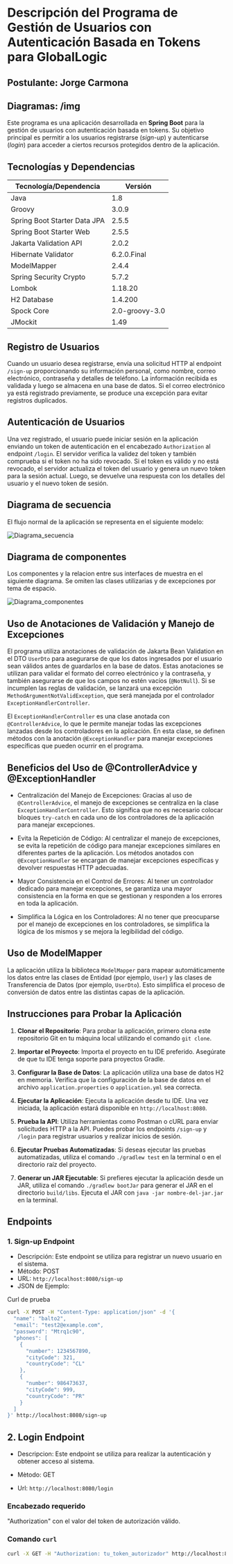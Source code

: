 # Descripción del Programa de Gestión de Usuarios con Autenticación Basada en Tokens para GlobalLogic

## Postulante: Jorge Carmona 
## Diagramas: /img

Este programa es una aplicación desarrollada en **Spring Boot** para la gestión de usuarios con autenticación basada en tokens. Su objetivo principal es permitir a los usuarios registrarse (*sign-up*) y autenticarse (*login*) para acceder a ciertos recursos protegidos dentro de la aplicación.

## Tecnologías y Dependencias

| Tecnología/Dependencia                   | Versión         |
| ---------------------------------------- | --------------- |
| Java                                     | 1.8             |
| Groovy                                   | 3.0.9           |
| Spring Boot Starter Data JPA             | 2.5.5           |
| Spring Boot Starter Web                  | 2.5.5           |
| Jakarta Validation API                   | 2.0.2           |
| Hibernate Validator                      | 6.2.0.Final     |
| ModelMapper                              | 2.4.4           |
| Spring Security Crypto                   | 5.7.2           |
| Lombok                                   | 1.18.20         |
| H2 Database                              | 1.4.200         |
| Spock Core                               | 2.0-groovy-3.0  |
| JMockit                                  | 1.49            |


## Registro de Usuarios

Cuando un usuario desea registrarse, envía una solicitud HTTP al endpoint `/sign-up` proporcionando su información personal, como nombre, correo electrónico, contraseña y detalles de teléfono. La información recibida es validada y luego se almacena en una base de datos. Si el correo electrónico ya está registrado previamente, se produce una excepción para evitar registros duplicados.

## Autenticación de Usuarios

Una vez registrado, el usuario puede iniciar sesión en la aplicación enviando un token de autenticación en el encabezado `Authorization` al endpoint `/login`. El servidor verifica la validez del token y también comprueba si el token no ha sido revocado. Si el token es válido y no está revocado, el servidor actualiza el token del usuario y genera un nuevo token para la sesión actual. Luego, se devuelve una respuesta con los detalles del usuario y el nuevo token de sesión.

## Diagrama de secuencia

El flujo normal de la aplicación se representa en el siguiente modelo:

![Diagrama_secuencia](img/diagrama_secuencia.png)

## Diagrama de componentes

Los componentes y la relacion entre sus interfaces de muestra en el siguiente diagrama. Se omiten las clases utilizarias y de excepciones por tema de espacio.

![Diagrama_componentes](img/diagrama_componentes.png)

## Uso de Anotaciones de Validación y Manejo de Excepciones

El programa utiliza anotaciones de validación de Jakarta Bean Validation en el DTO `UserDto` para asegurarse de que los datos ingresados por el usuario sean válidos antes de guardarlos en la base de datos. Estas anotaciones se utilizan para validar el formato del correo electrónico y la contraseña, y también asegurarse de que los campos no estén vacíos (`@NotNull`). Si se incumplen las reglas de validación, se lanzará una excepción `MethodArgumentNotValidException`, que será manejada por el controlador `ExceptionHandlerController`.

El `ExceptionHandlerController` es una clase anotada con `@ControllerAdvice`, lo que le permite manejar todas las excepciones lanzadas desde los controladores en la aplicación. En esta clase, se definen métodos con la anotación `@ExceptionHandler` para manejar excepciones específicas que pueden ocurrir en el programa.

## Beneficios del Uso de @ControllerAdvice y @ExceptionHandler

- Centralización del Manejo de Excepciones: Gracias al uso de `@ControllerAdvice`, el manejo de excepciones se centraliza en la clase `ExceptionHandlerController`. Esto significa que no es necesario colocar bloques `try-catch` en cada uno de los controladores de la aplicación para manejar excepciones.

- Evita la Repetición de Código: Al centralizar el manejo de excepciones, se evita la repetición de código para manejar excepciones similares en diferentes partes de la aplicación. Los métodos anotados con `@ExceptionHandler` se encargan de manejar excepciones específicas y devolver respuestas HTTP adecuadas.

- Mayor Consistencia en el Control de Errores: Al tener un controlador dedicado para manejar excepciones, se garantiza una mayor consistencia en la forma en que se gestionan y responden a los errores en toda la aplicación.

- Simplifica la Lógica en los Controladores: Al no tener que preocuparse por el manejo de excepciones en los controladores, se simplifica la lógica de los mismos y se mejora la legibilidad del código.

## Uso de ModelMapper

La aplicación utiliza la biblioteca `ModelMapper` para mapear automáticamente los datos entre las clases de Entidad (por ejemplo, `User`) y las clases de Transferencia de Datos (por ejemplo, `UserDto`). Esto simplifica el proceso de conversión de datos entre las distintas capas de la aplicación.

## Instrucciones para Probar la Aplicación

1. **Clonar el Repositorio**: Para probar la aplicación, primero clona este repositorio Git en tu máquina local utilizando el comando `git clone`.

2. **Importar el Proyecto**: Importa el proyecto en tu IDE preferido. Asegúrate de que tu IDE tenga soporte para proyectos Gradle.

3. **Configurar la Base de Datos**: La aplicación utiliza una base de datos H2 en memoria. Verifica que la configuración de la base de datos en el archivo `application.properties` o `application.yml` sea correcta.

4. **Ejecutar la Aplicación**: Ejecuta la aplicación desde tu IDE. Una vez iniciada, la aplicación estará disponible en `http://localhost:8080`.

5. **Prueba la API**: Utiliza herramientas como Postman o cURL para enviar solicitudes HTTP a la API. Puedes probar los endpoints `/sign-up` y `/login` para registrar usuarios y realizar inicios de sesión.

6. **Ejecutar Pruebas Automatizadas**: Si deseas ejecutar las pruebas automatizadas, utiliza el comando `./gradlew test` en la terminal o en el directorio raíz del proyecto.

7. **Generar un JAR Ejecutable**: Si prefieres ejecutar la aplicación desde un JAR, utiliza el comando `./gradlew bootJar` para generar el JAR en el directorio `build/libs`. Ejecuta el JAR con `java -jar nombre-del-jar.jar` en la terminal.

## Endpoints

### 1. Sign-up Endpoint
- Descripción: Este endpoint se utiliza para registrar un nuevo usuario en el sistema.
- Método: POST
- URL: `http://localhost:8080/sign-up`
- JSON de Ejemplo:

Curl de prueba

```bash
curl -X POST -H "Content-Type: application/json" -d '{
  "name": "balto2",
  "email": "test2@example.com",
  "password": "Mtrq1c90",
  "phones": [
    {
      "number": 1234567890,
      "cityCode": 321,
      "countryCode": "CL"
    },
    {
      "number": 986473637,
      "cityCode": 999,
      "countryCode": "PR"
    }
  ]
}' http://localhost:8080/sign-up
```

## 2. Login Endpoint

-   Descripcion: Este endpoint se utiliza para realizar la autenticación y obtener acceso al sistema.

- Mètodo: GET

- Url: `http://localhost:8080/login`

### Encabezado requerido
"Authorization" con el valor del token de autorización válido.

### Comando `curl`
```bash
curl -X GET -H "Authorization: tu_token_autorizador" http://localhost:8080/login

